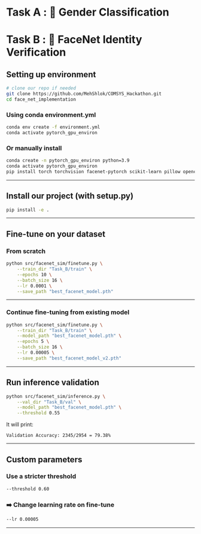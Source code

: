 # Task A : 🚀 Gender Classification



# Task B : 🚀 FaceNet Identity Verification

## Setting up environment

```bash
# clone our repo if needed
git clone https://github.com/MehShlok/COMSYS_Hackathon.git
cd face_net_implementation
```
### Using conda environment.yml
```bash
conda env create -f environment.yml
conda activate pytorch_gpu_environ
```

### Or manually install
```bash
conda create -n pytorch_gpu_environ python=3.9
conda activate pytorch_gpu_environ
pip install torch torchvision facenet-pytorch scikit-learn pillow opencv-python tqdm
```

---
## Install our project (with setup.py)

```bash
pip install -e .
```

---

## Fine-tune on your dataset

### From scratch
```bash
python src/facenet_sim/finetune.py \
    --train_dir "Task_B/train" \
    --epochs 10 \
    --batch_size 16 \
    --lr 0.0001 \
    --save_path "best_facenet_model.pth"
```

---

### Continue fine-tuning from existing model
```bash
python src/facenet_sim/finetune.py \
    --train_dir "Task_B/train" \
    --model_path "best_facenet_model.pth" \
    --epochs 5 \
    --batch_size 16 \
    --lr 0.00005 \
    --save_path "best_facenet_model_v2.pth"
```

---

## Run inference validation

```bash
python src/facenet_sim/inference.py \
    --val_dir "Task_B/val" \
    --model_path "best_facenet_model.pth" \
    --threshold 0.55
```

It will print:
```
Validation Accuracy: 2345/2954 = 79.38%
```

---

## Custom parameters

### Use a stricter threshold
```bash
--threshold 0.60
```

### ➡️ Change learning rate on fine-tune
```bash
--lr 0.00005
```

---
